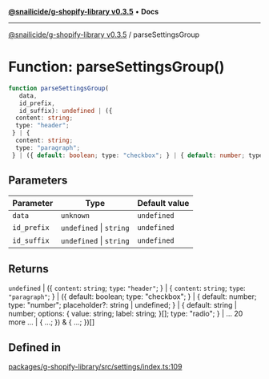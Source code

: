 [**@snailicide/g-shopify-library v0.3.5**](../README.md) • **Docs**

---

[@snailicide/g-shopify-library v0.3.5](../README.md) / parseSettingsGroup

# Function: parseSettingsGroup()

```ts
function parseSettingsGroup(
   data,
   id_prefix,
   id_suffix): undefined | ({
  content: string;
  type: "header";
 } | {
  content: string;
  type: "paragraph";
 } | ({ default: boolean; type: "checkbox"; } | { default: number; type: "number"; placeholder?: string | undefined; } | { default: string | number; options: { value: string; label: string; }[]; type: "radio"; } | ... 20 more ... | { ...; }) & { ...; })[]
```

## Parameters

| Parameter   | Type                    | Default value |
| ----------- | ----------------------- | ------------- |
| `data`      | `unknown`               | `undefined`   |
| `id_prefix` | `undefined` \| `string` | `undefined`   |
| `id_suffix` | `undefined` \| `string` | `undefined`   |

## Returns

`undefined` | (\{ `content`: `string`; `type`: `"header"`; } | \{ `content`:
`string`; `type`: `"paragraph"`; } | (\{ default: boolean; type: "checkbox"; } |
\{ default: number; type: "number"; placeholder?: string | undefined; } | \{
default: string | number; options: \{ value: string; label: string; }\[]; type:
"radio"; } | ... 20 more ... | \{ ...; }) & \{ ...; })\[]

## Defined in

[packages/g-shopify-library/src/settings/index.ts:109](https://github.com/gbtunney/snailicide-monorepo/blob/master/packages/g-shopify-library/src/settings/index.ts#L109)
